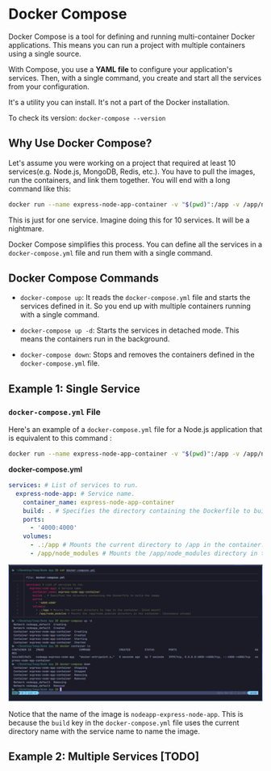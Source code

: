# Docker Compose

Docker Compose is a tool for defining and running multi-container Docker applications. This means you can run a project with multiple containers using a single source.

With Compose, you use a **YAML file** to configure your application's services. Then, with a single command, you create and start all the services from your configuration.

It's a utility you can install. It's not a part of the Docker installation.

To check its version: `docker-compose --version`

## Why Use Docker Compose?

Let's assume you were working on a project that required at least 10 services(e.g. Node.js, MongoDB, Redis, etc.). You have to pull the images, run the containers, and link them together. You will end with a long command like this:

```bash
docker run --name express-node-app-container -v "$(pwd)":/app -v /app/node_modules -d -p 4000:4000 express-node-app
```

This is just for one service. Imagine doing this for 10 services. It will be a nightmare.

Docker Compose simplifies this process. You can define all the services in a `docker-compose.yml` file and run them with a single command.

## Docker Compose Commands

- `docker-compose up`: It reads the `docker-compose.yml` file and starts the services defined in it. So you end up with multiple containers running with a single command.

- `docker-compose up -d`: Starts the services in detached mode. This means the containers run in the background.

- `docker-compose down`: Stops and removes the containers defined in the `docker-compose.yml` file.

## Example 1: Single Service

### `docker-compose.yml` File
 
Here's an example of a `docker-compose.yml` file for a Node.js application that is equivalent to this command :

```bash
docker run --name express-node-app-container -v "$(pwd)":/app -v /app/node_modules -d -p 4000:4000 express-node-app
```

**docker-compose.yml**

```yaml
services: # List of services to run.
  express-node-app: # Service name.
    container_name: express-node-app-container
    build: . # Specifies the directory containing the Dockerfile to build the image.
    ports:
      - '4000:4000'
    volumes:
      - .:/app # Mounts the current directory to /app in the container. (bind mount)
      - /app/node_modules # Mounts the /app/node_modules directory in the container. (Anonymous volume)
```

![docker-compose](./imgs/docker-compose-example.png)

Notice that the name of the image is `nodeapp-express-node-app`. This is because the `build` key in the `docker-compose.yml` file uses the current directory name with the service name to name the image.

## Example 2: Multiple Services [TODO]